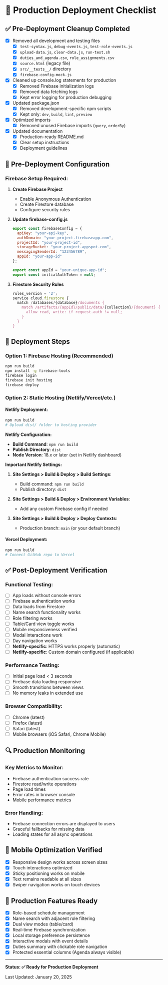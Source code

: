 # 🚀 Production Deployment Checklist

## ✅ Pre-Deployment Cleanup Completed

- [x] Removed all development and testing files
  - [x] `test-syntax.js`, `debug-events.js`, `test-role-events.js`
  - [x] `upload-data.js`, `clear-data.js`, `run-test.sh`
  - [x] `duties_and_agenda.csv`, `role_assignments.csv`
  - [x] `source.html` (legacy file)
  - [x] `src/__tests__/` directory
  - [x] `firebase-config-mock.js`

- [x] Cleaned up console.log statements for production
  - [x] Removed Firebase initialization logs
  - [x] Removed data fetching logs
  - [x] Kept error logging for production debugging

- [x] Updated package.json
  - [x] Removed development-specific npm scripts
  - [x] Kept only: `dev`, `build`, `lint`, `preview`

- [x] Optimized imports
  - [x] Removed unused Firebase imports (`query`, `orderBy`)

- [x] Updated documentation
  - [x] Production-ready README.md
  - [x] Clear setup instructions
  - [x] Deployment guidelines

## 🔧 Pre-Deployment Configuration

### Firebase Setup Required:
1. **Create Firebase Project**
   - Enable Anonymous Authentication
   - Create Firestore database
   - Configure security rules

2. **Update firebase-config.js**
   ```javascript
   export const firebaseConfig = {
     apiKey: "your-api-key",
     authDomain: "your-project.firebaseapp.com", 
     projectId: "your-project-id",
     storageBucket: "your-project.appspot.com",
     messagingSenderId: "123456789",
     appId: "your-app-id"
   };
   
   export const appId = "your-unique-app-id";
   export const initialAuthToken = null;
   ```

3. **Firestore Security Rules**
   ```javascript
   rules_version = '2';
   service cloud.firestore {
     match /databases/{database}/documents {
       match /artifacts/{appId}/public/data/{collection}/{document} {
         allow read, write: if request.auth != null;
       }
     }
   }
   ```

## 🚀 Deployment Steps

### Option 1: Firebase Hosting (Recommended)
```bash
npm run build
npm install -g firebase-tools
firebase login
firebase init hosting
firebase deploy
```

### Option 2: Static Hosting (Netlify/Vercel/etc.)

#### Netlify Deployment:
```bash
npm run build
# Upload dist/ folder to hosting provider
```

**Netlify Configuration:**
- **Build Command**: `npm run build`
- **Publish Directory**: `dist`
- **Node Version**: 18.x or later (set in Netlify dashboard)

**Important Netlify Settings:**
1. **Site Settings > Build & Deploy > Build Settings**:
   - Build command: `npm run build`
   - Publish directory: `dist`
   
2. **Site Settings > Build & Deploy > Environment Variables**:
   - Add any custom Firebase config if needed
   
3. **Site Settings > Build & Deploy > Deploy Contexts**:
   - Production branch: `main` (or your default branch)

#### Vercel Deployment:
```bash
npm run build
# Connect GitHub repo to Vercel
```

## ✅ Post-Deployment Verification

### Functional Testing:
- [ ] App loads without console errors
- [ ] Firebase authentication works
- [ ] Data loads from Firestore
- [ ] Name search functionality works
- [ ] Role filtering works
- [ ] Table/Card view toggle works
- [ ] Mobile responsiveness verified
- [ ] Modal interactions work
- [ ] Day navigation works
- [ ] **Netlify-specific**: HTTPS works properly (automatic)
- [ ] **Netlify-specific**: Custom domain configured (if applicable)

### Performance Testing:
- [ ] Initial page load < 3 seconds
- [ ] Firebase data loading responsive
- [ ] Smooth transitions between views
- [ ] No memory leaks in extended use

### Browser Compatibility:
- [ ] Chrome (latest)
- [ ] Firefox (latest)
- [ ] Safari (latest) 
- [ ] Mobile browsers (iOS Safari, Chrome Mobile)

## 🔍 Production Monitoring

### Key Metrics to Monitor:
- Firebase authentication success rate
- Firestore read/write operations
- Page load times
- Error rates in browser console
- Mobile performance metrics

### Error Handling:
- Firebase connection errors are displayed to users
- Graceful fallbacks for missing data
- Loading states for all async operations

## 📱 Mobile Optimization Verified

- [x] Responsive design works across screen sizes
- [x] Touch interactions optimized
- [x] Sticky positioning works on mobile
- [x] Text remains readable at all sizes
- [x] Swiper navigation works on touch devices

## 🎯 Production Features Ready

- [x] Role-based schedule management
- [x] Name search with adjacent role filtering
- [x] Dual view modes (table/card)
- [x] Real-time Firebase synchronization
- [x] Local storage preference persistence
- [x] Interactive modals with event details
- [x] Duties summary with clickable role navigation
- [x] Protected essential columns (Agenda always visible)

---

**Status: ✅ Ready for Production Deployment**

Last Updated: January 20, 2025
